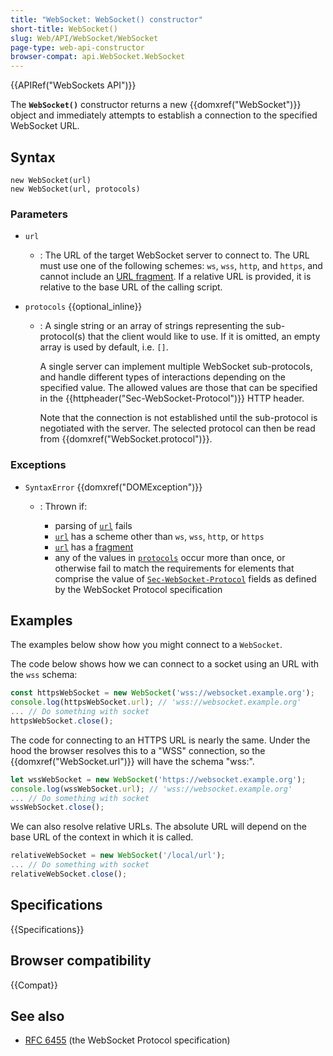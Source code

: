 ```yaml
---
title: "WebSocket: WebSocket() constructor"
short-title: WebSocket()
slug: Web/API/WebSocket/WebSocket
page-type: web-api-constructor
browser-compat: api.WebSocket.WebSocket
---
```


{{APIRef("WebSockets API")}}

The **`WebSocket()`** constructor returns a new {{domxref("WebSocket")}} object and immediately attempts to establish a connection to the specified WebSocket URL.

## Syntax

```js-nolint
new WebSocket(url)
new WebSocket(url, protocols)
```

### Parameters

- `url`

  - : The URL of the target WebSocket server to connect to.
    The URL must use one of the following schemes: `ws`, `wss`, `http`, and `https`, and cannot include an [URL fragment](/en-US/docs/Web/HTTP/Basics_of_HTTP/Identifying_resources_on_the_Web#fragment).
    If a relative URL is provided, it is relative to the base URL of the calling script.

- `protocols` {{optional_inline}}

  - : A single string or an array of strings representing the sub-protocol(s) that the client would like to use.
    If it is omitted, an empty array is used by default, i.e. `[]`.

    A single server can implement multiple WebSocket sub-protocols, and handle different types of interactions depending on the specified value.
    The allowed values are those that can be specified in the {{httpheader("Sec-WebSocket-Protocol")}} HTTP header.

    Note that the connection is not established until the sub-protocol is negotiated with the server.
    The selected protocol can then be read from {{domxref("WebSocket.protocol")}}.

### Exceptions

- `SyntaxError` {{domxref("DOMException")}}

  - : Thrown if:

    - parsing of [`url`](#url) fails
    - [`url`](#url) has a scheme other than `ws`, `wss`, `http`, or `https`
    - [`url`](#url) has a [fragment](/en-US/docs/Web/HTTP/Basics_of_HTTP/Identifying_resources_on_the_Web#fragment)
    - any of the values in [`protocols`](#protocols) occur more than once, or otherwise fail to match the requirements for elements that comprise the value of [`Sec-WebSocket-Protocol`](/en-US/docs/Web/HTTP/Protocol_upgrade_mechanism#sec-websocket-protocol) fields as defined by the WebSocket Protocol specification

## Examples

The examples below show how you might connect to a `WebSocket`.

The code below shows how we can connect to a socket using an URL with the `wss` schema:

```js
const httpsWebSocket = new WebSocket('wss://websocket.example.org');
console.log(httpsWebSocket.url); // 'wss://websocket.example.org'
... // Do something with socket
httpsWebSocket.close();
```

The code for connecting to an HTTPS URL is nearly the same.
Under the hood the browser resolves this to a "WSS" connection, so the {{domxref("WebSocket.url")}} will have the schema "wss:".

```js
let wssWebSocket = new WebSocket('https://websocket.example.org');
console.log(wssWebSocket.url); // 'wss://websocket.example.org'
... // Do something with socket
wssWebSocket.close();
```

We can also resolve relative URLs.
The absolute URL will depend on the base URL of the context in which it is called.

```js
relativeWebSocket = new WebSocket('/local/url');
... // Do something with socket
relativeWebSocket.close();
```

## Specifications

{{Specifications}}

## Browser compatibility

{{Compat}}

## See also

- [RFC 6455](https://www.rfc-editor.org/rfc/rfc6455.html) (the WebSocket Protocol specification)
